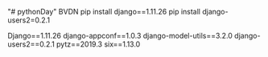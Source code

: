 "# pythonDay" BVDN
pip install django==1.11.26
pip install django-users2=0.2.1

Django==1.11.26
django-appconf==1.0.3
django-model-utils==3.2.0
django-users2==0.2.1
pytz==2019.3
six==1.13.0


